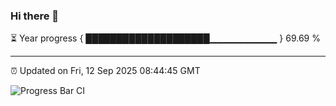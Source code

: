 ### Hi there 👋

⏳ Year progress { ████████████████████▁▁▁▁▁▁▁▁▁▁ } 69.69 %

---

⏰ Updated on Fri, 12 Sep 2025 08:44:45 GMT

![Progress Bar CI](https://github.com/IshwaranRudhara/GIT-ACTION/workflows/Progress%20Bar%20CI/badge.svg)
